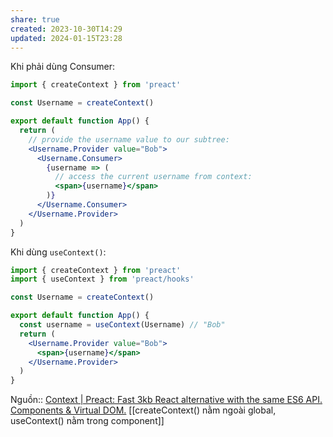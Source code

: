 ```yaml
---
share: true
created: 2023-10-30T14:29
updated: 2024-01-15T23:28
---
```

Khi phải dùng Consumer:
```jsx
import { createContext } from 'preact'

const Username = createContext()

export default function App() {
  return (
    // provide the username value to our subtree:
    <Username.Provider value="Bob">
	  <Username.Consumer>
		{username => (
		  // access the current username from context:
		  <span>{username}</span>
		)}
	  </Username.Consumer>
    </Username.Provider>
  )
}
```

Khi dùng `useContext()`:
```jsx
import { createContext } from 'preact'
import { useContext } from 'preact/hooks'

const Username = createContext()

export default function App() {
  const username = useContext(Username) // "Bob"
  return (
    <Username.Provider value="Bob">
	  <span>{username}</span>
    </Username.Provider>
  )
}
```
Nguồn:: [Context | Preact: Fast 3kb React alternative with the same ES6 API. Components & Virtual DOM.](https://preactjs.com/tutorial/06-context/)
[[createContext() nằm ngoài global, useContext() nằm trong component]] 
